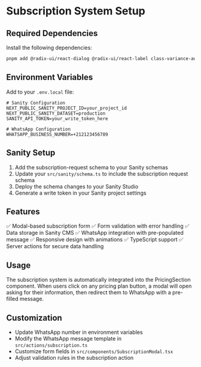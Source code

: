 # Subscription System Setup

## Required Dependencies

Install the following dependencies:

```bash
pnpm add @radix-ui/react-dialog @radix-ui/react-label class-variance-authority zod @sanity/client
```

## Environment Variables

Add to your `.env.local` file:

```env
# Sanity Configuration
NEXT_PUBLIC_SANITY_PROJECT_ID=your_project_id
NEXT_PUBLIC_SANITY_DATASET=production
SANITY_API_TOKEN=your_write_token_here

# WhatsApp Configuration
WHATSAPP_BUSINESS_NUMBER=+212123456789
```

## Sanity Setup

1. Add the subscription-request schema to your Sanity schemas
2. Update your `src/sanity/schema.ts` to include the subscription request schema
3. Deploy the schema changes to your Sanity Studio
4. Generate a write token in your Sanity project settings

## Features

✅ Modal-based subscription form
✅ Form validation with error handling
✅ Data storage in Sanity CMS
✅ WhatsApp integration with pre-populated message
✅ Responsive design with animations
✅ TypeScript support
✅ Server actions for secure data handling

## Usage

The subscription system is automatically integrated into the PricingSection component. When users click on any pricing plan button, a modal will open asking for their information, then redirect them to WhatsApp with a pre-filled message.

## Customization

- Update WhatsApp number in environment variables
- Modify the WhatsApp message template in `src/actions/subscription.ts`
- Customize form fields in `src/components/SubscriptionModal.tsx`
- Adjust validation rules in the subscription action
